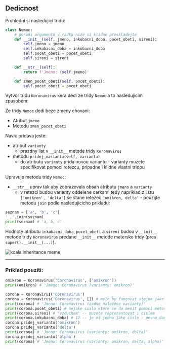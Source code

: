 ## Dedicnost

Prohledni si nasledujici tridu:

```py
class Nemoc:
    # poradi argumentu v radku nize si klidne preskladejte
    def __init__(self, jmeno, inkubacni_doba, pocet_obeti, sireni):
        self.jmeno = jmeno
        self.inkubacni_doba = inkubacni_doba
        self.pocet_obeti = pocet_obeti
        self.sireni = sireni

    def __str__(self):
        return f'Jmeno: {self.jmeno}'

    def zmen_pocet_obeti(self, pocet_obeti):
        self.pocet_obeti = pocet_obeti
```

Vytvor tridu `Koronavirus` kera dedi ze tridy `Nemoc` a to nasledujicim zpusobem:

Ze tridy `Nemoc` dedi beze zmeny chovani:
 *  Atribut `jmeno`
 *  Metodu `zmen_pocet_obeti`

Navic pridava jeste:
* atribut `varianty`
  * prazdny list v `__init__` metode tridy `Koronavirus`
* metodu `pridej_variantu(self, varianta)`
  * do atributu `varianty` prida novou variantu - varianty muzete specifikovat pomoci retezcu, pripadne i klidne vlastni tridou

Upravuje metodu tridy `Nemoc`:
* `__str__` uprav tak aby zobrazovala obsah atributu `jmeno` a `varianty`
  * v retezci budou varianty oddelene carkami tedy napriklad z listu `['omikron', 'delta']` se stane retezec `'omikron, delta'` - pouzijte metodu `join` podle nasledujicicho prikladu:
```py
seznam = ['a', 'b', 'c']
' ,'.join(seznam)
print(seznam) # 'a, b, c'
```

Hodnoty atributu `inkubacni_doba`, `pocet_obeti` a `sireni` budou v `__init__` metode tridy `Koronavirus` predane `__init__` metode materske tridy (pres `super().__init__(...)`).

![koala inheritance meme](https://pbs.twimg.com/media/EY0QN-KWAAEy1O0?format=jpg&name=small)

---

### Priklad pouziti:

```py
omikron = Koronavirus('Coronavirus', ['omikron'])
print(omikron) # 'Jmeno: Coronavirus (varianty: omikron)'

corona = Koronavirus('Coronavirus')
corona = Koronavirus('Coronavirus', []) # melo by fungovat stejne jako predchozi radek
print(corona) # 'Jmeno: Coronavirus (zadne nalezene varianty)'
print(corona.pocet_obeti) # nejake cislo ktere se da menit pomoci metody zmen_pocet_obeti() - muze byt nacatku nula nebo cislo ktere si zvolite pri vytvoreni objektu
print(corona.sireni) # 'vzduchem' -- muzete reprezentovat i cislem
print(corona.inkubacni_doba) # 12 -- je mi jedno jake cislo - pevne dane ve volani super().__init__(...)
corona.pridej_variantu('omikron')
corona.pridej_variantu('delta')
print(corona) # 'Jmeno: Coronavirus (varianty: omikron, delta)'
corona.pridej_variantu('alpha')
print(corona) # 'Jmeno: Coronavirus (varianty: omikron, delta, alpha)'
```